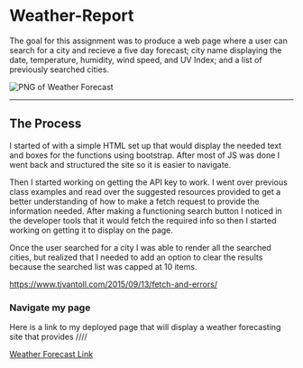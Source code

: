 # Weather-Report

The goal for this assignment was to produce a web page where a user can search for a city and recieve a five day forecast; city name displaying the date, temperature, humidity, wind speed, and UV Index; and a list of previously searched cities. 

![PNG of Weather Forecast]()

--------------------------------------

## The Process 

I started of with a simple HTML set up that would display the needed text and boxes for the functions using bootstrap. After most of JS was done I went back and structured the site so it is easier to navigate. 

Then I started working on getting the API key to work. I went over previous class examples and read over the suggested resources provided to get a better understanding of how to make a fetch request to provide the information needed. After making a functioning search button I noticed in the developer tools that it would fetch the required info so then I started working on getting it to display on the page. 

Once the user searched for a city I was able to render all the searched cities, but realized that I needed to add an option to clear the results because the searched list was capped at 10 items.

https://www.tjvantoll.com/2015/09/13/fetch-and-errors/


### Navigate my page

Here is a link to my deployed page that will display a weather forecasting site that provides ////

[Weather Forecast Link]()